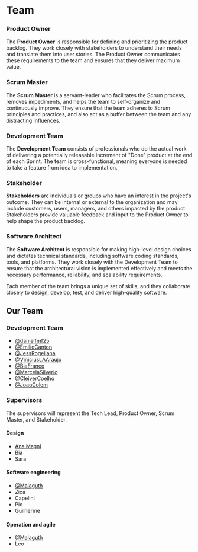 # Team

### Product Owner

The **Product Owner** is responsible for defining and prioritizing the product backlog. They work closely with stakeholders to understand their needs and translate them into user stories. The Product Owner communicates these requirements to the team and ensures that they deliver maximum value.

### Scrum Master

The **Scrum Master** is a servant-leader who facilitates the Scrum process, removes impediments, and helps the team to self-organize and continuously improve. They ensure that the team adheres to Scrum principles and practices, and also act as a buffer between the team and any distracting influences.

### Development Team

The **Development Team** consists of professionals who do the actual work of delivering a potentially releasable increment of "Done" product at the end of each Sprint. The team is cross-functional, meaning everyone is needed to take a feature from idea to implementation. 

### Stakeholder

**Stakeholders** are individuals or groups who have an interest in the project's outcome. They can be internal or external to the organization and may include customers, users, managers, and others impacted by the product. Stakeholders provide valuable feedback and input to the Product Owner to help shape the product backlog.

### Software Architect

The **Software Architect** is responsible for making high-level design choices and dictates technical standards, including software coding standards, tools, and platforms. They work closely with the Development Team to ensure that the architectural vision is implemented effectively and meets the necessary performance, reliability, and scalability requirements.

Each member of the team brings a unique set of skills, and they collaborate closely to design, develop, test, and deliver high-quality software.

## Our Team

### Development Team

- [@danielfmf25](https://www.github.com/danielfmf25)
- [@EmilioCanton](https://www.github.com/EmilioCanton)
- [@JessRogeliana](https://github.com/JessRogeliana)
- [@ViniciusLAAraujo](https://www.github.com/ViniciusLAAraujo)
- [@BiaFranco](https://www.github.com/biafranco)
- [@MarcelaSilverio](https://www.github.com/MarcelaSilverio)
- [@CleiverCoelho](https://github.com/CleiverCoelho)
- [@JoaoColem](https://github.com/JoaoColem)

### Supervisors

The supervisors will represent the Tech Lead, Product Owner, Scrum Master, and Stakeholder.

#### Design

- [Ana Magni](https://www.linkedin.com/in/anamagni)
- Bia
- Sara

#### Software engineering

- [@Malaguth](https://www.github.com/Malaguth)
- Zica
- Capelini
- Pio
- Guilherme

#### Operation and agile 

- [@Malaguth](https://www.github.com/Malaguth)
- Leo
